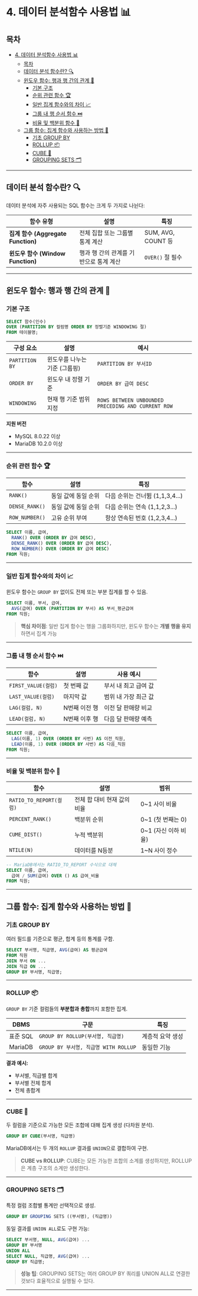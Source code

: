 # 4. 데이터 분석함수 사용법 📊

## 목차
- [4. 데이터 분석함수 사용법 📊](#4-데이터-분석함수-사용법-)
  - [목차](#목차)
  - [데이터 분석 함수란? 🔍](#데이터-분석-함수란-)
  - [윈도우 함수: 행과 행 간의 관계 🔢](#윈도우-함수-행과-행-간의-관계-)
    - [기본 구조](#기본-구조)
    - [순위 관련 함수 🏆](#순위-관련-함수-)
    - [일반 집계 함수와의 차이 📈](#일반-집계-함수와의-차이-)
    - [그룹 내 행 순서 함수 ⏭️](#그룹-내-행-순서-함수-️)
    - [비율 및 백분위 함수 📏](#비율-및-백분위-함수-)
  - [그룹 함수: 집계 함수와 사용하는 방법 🧮](#그룹-함수-집계-함수와-사용하는-방법-)
    - [기초 GROUP BY](#기초-group-by)
    - [ROLLUP 📦](#rollup-)
    - [CUBE 🧊](#cube-)
    - [GROUPING SETS 🗂️](#grouping-sets-️)

---

## 데이터 분석 함수란? 🔍

데이터 분석에 자주 사용되는 SQL 함수는 크게 두 가지로 나뉜다:

| 함수 유형 | 설명 | 특징 |
|----------|------|------|
| **집계 함수 (Aggregate Function)** | 전체 집합 또는 그룹별 통계 계산 | SUM, AVG, COUNT 등 |
| **윈도우 함수 (Window Function)** | 행과 행 간의 관계를 기반으로 통계 계산 | `OVER()` 절 필수 |

---

## 윈도우 함수: 행과 행 간의 관계 🔢

### 기본 구조

```sql
SELECT 함수(인수)
OVER (PARTITION BY 컬럼명 ORDER BY 정렬기준 WINDOWING 절)
FROM 테이블명;
```

| 구성 요소 | 설명 | 예시 |
|----------|------|------|
| `PARTITION BY` | 윈도우를 나누는 기준 (그룹핑) | `PARTITION BY 부서ID` |
| `ORDER BY` | 윈도우 내 정렬 기준 | `ORDER BY 급여 DESC` |
| `WINDOWING` | 현재 행 기준 범위 지정 | `ROWS BETWEEN UNBOUNDED PRECEDING AND CURRENT ROW` |

**지원 버전**
- MySQL 8.0.22 이상
- MariaDB 10.2.0 이상

---

### 순위 관련 함수 🏆

| 함수 | 설명 | 특징 |
|------|------|------|
| `RANK()` | 동일 값에 동일 순위 | 다음 순위는 건너뜀 (1,1,3,4...) |
| `DENSE_RANK()` | 동일 값에 동일 순위 | 다음 순위는 연속 (1,1,2,3...) |
| `ROW_NUMBER()` | 고유 순위 부여 | 항상 연속된 번호 (1,2,3,4...) |

```sql
SELECT 이름, 급여,
  RANK() OVER (ORDER BY 급여 DESC),
  DENSE_RANK() OVER (ORDER BY 급여 DESC),
  ROW_NUMBER() OVER (ORDER BY 급여 DESC)
FROM 직원;
```

---

### 일반 집계 함수와의 차이 📈

윈도우 함수는 `GROUP BY` 없이도 전체 또는 부분 집계를 할 수 있음.

```sql
SELECT 이름, 부서, 급여,
  AVG(급여) OVER (PARTITION BY 부서) AS 부서_평균급여
FROM 직원;
```

> **핵심 차이점**: 일반 집계 함수는 행을 그룹화하지만, 윈도우 함수는 **개별 행을 유지**하면서 집계 가능

---

### 그룹 내 행 순서 함수 ⏭️

| 함수 | 설명 | 사용 예시 |
|------|------|----------|
| `FIRST_VALUE(컬럼)` | 첫 번째 값 | 부서 내 최고 급여 값 |
| `LAST_VALUE(컬럼)` | 마지막 값 | 범위 내 가장 최근 값 |
| `LAG(컬럼, N)` | N번째 이전 행 | 이전 달 판매량 비교 |
| `LEAD(컬럼, N)` | N번째 이후 행 | 다음 달 판매량 예측 |

```sql
SELECT 이름, 급여,
  LAG(이름, 1) OVER (ORDER BY 사번) AS 이전_직원,
  LEAD(이름, 1) OVER (ORDER BY 사번) AS 다음_직원
FROM 직원;
```

---

### 비율 및 백분위 함수 📏

| 함수 | 설명 | 범위 |
|------|------|------|
| `RATIO_TO_REPORT(컬럼)` | 전체 합 대비 현재 값의 비율 | 0~1 사이 비율 |
| `PERCENT_RANK()` | 백분위 순위 | 0~1 (첫 번째는 0) |
| `CUME_DIST()` | 누적 백분위 | 0~1 (자신 이하 비율) |
| `NTILE(N)` | 데이터를 N등분 | 1~N 사이 정수 |

```sql
-- MariaDB에서는 RATIO_TO_REPORT 수식으로 대체
SELECT 이름, 급여,
  급여 / SUM(급여) OVER () AS 급여_비율
FROM 직원;
```

---

## 그룹 함수: 집계 함수와 사용하는 방법 🧮

### 기초 GROUP BY

여러 필드를 기준으로 평균, 합계 등의 통계를 구함.

```sql
SELECT 부서명, 직급명, AVG(급여) AS 평균급여
FROM 직원
JOIN 부서 ON ...
JOIN 직급 ON ...
GROUP BY 부서명, 직급명;
```

---

### ROLLUP 📦

`GROUP BY` 기준 컬럼들의 **부분합과 총합**까지 포함한 집계.

| DBMS | 구문 | 특징 |
|------|------|------|
| 표준 SQL | `GROUP BY ROLLUP(부서명, 직급명)` | 계층적 요약 생성 |
| MariaDB | `GROUP BY 부서명, 직급명 WITH ROLLUP` | 동일한 기능 |

**결과 예시:**
- 부서별, 직급별 합계
- 부서별 전체 합계
- 전체 총합계

---

### CUBE 🧊

두 컬럼을 기준으로 가능한 모든 조합에 대해 집계 생성 (다차원 분석).

```sql
GROUP BY CUBE(부서명, 직급명)
```

MariaDB에서는 두 개의 `ROLLUP` 결과를 `UNION`으로 결합하여 구현.

> **CUBE vs ROLLUP**: CUBE는 모든 가능한 조합의 소계를 생성하지만, ROLLUP은 계층 구조의 소계만 생성한다.

---

### GROUPING SETS 🗂️

특정 컬럼 조합별 통계만 선택적으로 생성.

```sql
GROUP BY GROUPING SETS ((부서명), (직급명))
```

동일 결과를 `UNION ALL`로도 구현 가능:

```sql
SELECT 부서명, NULL, AVG(급여) ...
GROUP BY 부서명
UNION ALL
SELECT NULL, 직급명, AVG(급여) ...
GROUP BY 직급명;
```

> **성능 팁**: GROUPING SETS는 여러 GROUP BY 쿼리를 UNION ALL로 연결한 것보다 효율적으로 실행될 수 있다.

---

